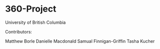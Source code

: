 # 360-Project
University of British Columbia

Contributors:

<t>
  <tr>
Matthew Borle
  </tr>
  <tr>
Danielle Macdonald
  </tr>
  <tr>
Samual Finnigan-Griffin
  </tr>
  <tr>
Tasha Kucher
  </tr>
</t>
